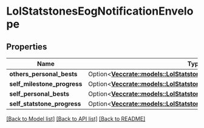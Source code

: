 # LolStatstonesEogNotificationEnvelope

## Properties

Name | Type | Description | Notes
------------ | ------------- | ------------- | -------------
**others_personal_bests** | Option<[**Vec<crate::models::LolStatstonesPersonalBestNotification>**](LolStatstonesPersonalBestNotification.md)> |  | [optional]
**self_milestone_progress** | Option<[**Vec<crate::models::LolStatstonesMilestoneProgressNotification>**](LolStatstonesMilestoneProgressNotification.md)> |  | [optional]
**self_personal_bests** | Option<[**Vec<crate::models::LolStatstonesPersonalBestNotification>**](LolStatstonesPersonalBestNotification.md)> |  | [optional]
**self_statstone_progress** | Option<[**Vec<crate::models::LolStatstonesStatstoneProgress>**](LolStatstonesStatstoneProgress.md)> |  | [optional]

[[Back to Model list]](../README.md#documentation-for-models) [[Back to API list]](../README.md#documentation-for-api-endpoints) [[Back to README]](../README.md)


